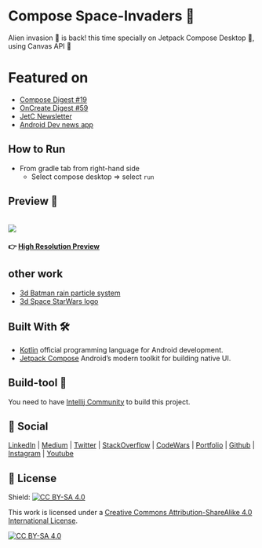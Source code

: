 # Compose Space-Invaders 👾
Alien invasion 👾  is back! this time specially on Jetpack Compose Desktop 🚀, using Canvas API 🎨

# Featured on
- [Compose Digest #19](https://mailchi.mp/8fe440a9991d/compose-digest-13392283)
- [OnCreate Digest #59](https://www.oncreatedigest.com/issues/oncreate-digest-issue-59-634076?utm_campaign=Issue&utm_content=view_in_browser&utm_medium=email&utm_source=onCreate+Digest)
- [JetC Newsletter](https://www.getrevue.co/profile/jetc/issues/jetc-dev-newsletter-issue-67-631036)
- [Android Dev news app](https://twitter.com/AndroidDev_News/status/1398413116027785216?s=20)

## How to Run
- From gradle tab from right-hand side
    - Select compose desktop => select `run`

## Preview :movie_camera:
<br>
<img src="spacwWarPreview.gif"/>
<br>

#### 👉 [High Resolution Preview](https://github.com/ch8n/Compose-SpaceWars/blob/main/spaceWar.mp4)

## other work
- [3d Batman rain particle system](https://github.com/ch8n/Compose-Rain)
- [3d Space StarWars logo](https://github.com/ch8n/Compose-Stars)


## Built With 🛠
- [Kotlin](https://kotlinlang.org/) official programming language for Android development.
- [Jetpack Compose](https://developer.android.com/jetpack/compose) Android’s modern toolkit for building native UI.

## Build-tool 🧰
You need to have [Intellij Community](https://developer.android.com/studio/preview) to build this project.


## :eyes: Social
[LinkedIn](https://bit.ly/ch8n-linkdIn) |
[Medium](https://bit.ly/ch8n-medium-blog) |
[Twitter](https://bit.ly/ch8n-twitter) |
[StackOverflow](https://bit.ly/ch8n-stackOflow) |
[CodeWars](https://bit.ly/ch8n-codewar) |
[Portfolio](https://bit.ly/ch8n-home) |
[Github](https://bit.ly/ch8n-git) |
[Instagram](https://bit.ly/ch8n-insta) |
[Youtube](https://bit.ly/ch8n-youtube)


## :cop: License
Shield: [![CC BY-SA 4.0][cc-by-sa-shield]][cc-by-sa]

This work is licensed under a
[Creative Commons Attribution-ShareAlike 4.0 International License][cc-by-sa].

[![CC BY-SA 4.0][cc-by-sa-image]][cc-by-sa]

[cc-by-sa]: http://creativecommons.org/licenses/by-sa/4.0/
[cc-by-sa-image]: https://licensebuttons.net/l/by-sa/4.0/88x31.png
[cc-by-sa-shield]: https://img.shields.io/badge/License-CC%20BY--SA%204.0-lightgrey.svg




